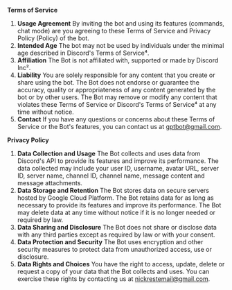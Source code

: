 **Terms of Service**

1. **Usage Agreement**
By inviting the bot and using its features (commands, chat mode) are you agreeing to these Terms of Service and Privacy Policy (Policy) of the bot.
2. **Intended Age**
The bot may not be used by individuals under the minimal age described in Discord's Terms of Service⁴.
3. **Affiliation**
The Bot is not affiliated with, supported or made by Discord Inc².
4. **Liability**
You are solely responsible for any content that you create or share using the bot. The Bot does not endorse or guarantee the accuracy, quality or appropriateness of any content generated by the bot or by other users. The Bot may remove or modify any content that violates these Terms of Service or Discord's Terms of Service⁴ at any time without notice.
5. **Contact**
If you have any questions or concerns about these Terms of Service or the Bot's features, you can contact us at gptbot@gmail.com.

**Privacy Policy**

1. **Data Collection and Usage**
The Bot collects and uses data from Discord's API to provide its features and improve its performance. The data collected may include your user ID, username, avatar URL, server ID, server name, channel ID, channel name, message content and message attachments.
2. **Data Storage and Retention**
The Bot stores data on secure servers hosted by Google Cloud Platform. The Bot retains data for as long as necessary to provide its features and improve its performance. The Bot may delete data at any time without notice if it is no longer needed or required by law.
3. **Data Sharing and Disclosure**
The Bot does not share or disclose data with any third parties except as required by law or with your consent.
4. **Data Protection and Security**
The Bot uses encryption and other security measures to protect data from unauthorized access, use or disclosure.
5. **Data Rights and Choices**
You have the right to access, update, delete or request a copy of your data that the Bot collects and uses. You can exercise these rights by contacting us at nickrestemail@gmail.com.
